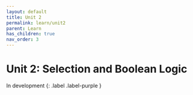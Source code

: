 ```yaml
---
layout: default
title: Unit 2
permalink: learn/unit2
parent: Learn
has_children: true
nav_order: 3
---
```


# Unit 2: Selection and Boolean Logic

<!-- prettier-ignore-start -->

In development
{: .label .label-purple }

<!-- prettier-ignore-end -->
